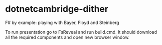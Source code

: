 # dotnetcambridge-dither
F# by example: playing with Bayer, Floyd and Steinberg

To run presentation go to FsReveal and run build.cmd. It should download all the required components and open new browser window.
